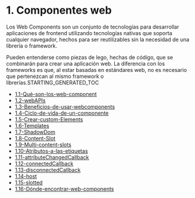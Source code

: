 # 1. Componentes web

Los Web Components son un conjunto de tecnologías para desarrollar
aplicaciones de frontend utilizando tecnologías nativas que soporta
cualquier navegador, hechos para ser reutilizables sin la necesidad de
una librería o framework.

Pueden entenderse como piezas de lego, hechas de código, que se
combinarán para crear una aplicación web. La diferencia con los
frameworks es que, al estar basadas en estándares web, no es necesario
que pertenezcan al mismo framework o librerías.STARTING_GENERATED_TOC



[comment]:STARTING_GENERATED_TOC

* [1.1-Qué-son-los-web-component](<./content/1.1-Qué-son-los-web-component.md>)
* [1.2-webAPIs](<./content/1.2-webAPIs.md>)
* [1.3-Beneficios-de-usar-webcomponents](<./content/1.3-Beneficios-de-usar-webcomponents.md>)
* [1.4-Ciclo-de-vida-de-un-componente](<./content/1.4-Ciclo-de-vida-de-un-componente.md>)
* [1.5-Crear-custom-Elements](<./content/1.5-Crear-custom-Elements.md>)
* [1.6-Templates](<./content/1.6-Templates.md>)
* [1.7-ShadowDom](<./content/1.7-ShadowDom.md>)
* [1.8-Content-Slot](<./content/1.8-Content-Slot.md>)
* [1.9-Multi-content-slots](<./content/1.9-Multi-content-slots.md>)
* [1.10-Atributos-a-las-etiquetas](<./content/1.10-Atributos-a-las-etiquetas.md>)
* [1.11-attributeChangedCallback](<./content/1.11-attributeChangedCallback.md>)
* [1.12-connectedCallback](<./content/1.12-connectedCallback.md>)
* [1.13-disconnectedCallback](<./content/1.13-disconnectedCallback.md>)
* [1.14-host](<./content/1.14-host.md>)
* [1.15-slotted](<./content/1.15-slotted.md>)
* [1.16-Dónde-encontrar-web-components](<./content/1.16-Dónde-encontrar-web-components.md>)

[comment]:ENDING_GENERATED_TOC
